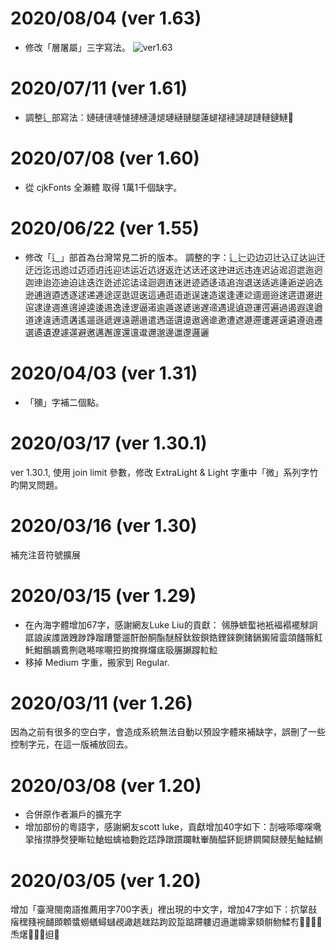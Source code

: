 # 2020/08/04 (ver 1.63)
* 修改「層屠屬」三字寫法。
![ver1.63](https://github.com/max32002/naikaifont/raw/master/preview/change_log_v1.63.png)

# 2020/07/11 (ver 1.61)
* 調整辶部寫法：㜕䃛僆嗹慩摙槤漣煺璉縺翴腿蓮螁褪褳謰蹆蹥轋鏈鰱𦟪

# 2020/07/08 (ver 1.60)
* 從 cjkFonts 全瀨體 取得 1萬1千個缺字。

# 2020/06/22 (ver 1.55)
* 修改「辶」部首為台灣常見二折的版本。
調整的字：辶辷辸边辺辻込辽达辿迁迂迃迄迅迆过迈迊迌迍迎迏运近迒迓返迕迖迗还这迚进远违连迟迠迡迢迣迤迥迦迧迨迩迪迫迬迭迮迯述迱迲迳迴迵迶迷迸迹迺迻迼追迿退送适逃逄逅逆逈选逊逋逍逎透逐逑递逓途逕逖逗逘這通逛逜逝逞速造逡逢連逤逥逦逧逨逩逪逫逬逭逮逯週進逳逴逵逶逷逸逹逻逼逽逾遁遂遃遄遅遆遇遈遉遊運遌遍過遏遐遑遒道達違遖遗遘遙遛遜遞遟遠遡遢遣遤遥遦遧遨適遪遬遭遮遯遰遱遲遳遴遵遶遷選遹遺遼遽遾避邀邁邂邃還邅邆邇邈邊邋邌邏邐

# 2020/04/03 (ver 1.31)
* 「獼」字補二個點。

# 2020/03/17 (ver 1.30.1)
ver 1.30.1, 使用 join limit 參數，修改 ExtraLight & Light 字重中「微」系列字竹旳開叉問題。

# 2020/03/16 (ver 1.30)

補充注音符號擴展

# 2020/03/15 (ver 1.29)

* 在內海字體增加67字，感謝網友Luke Liu的貢獻：
㋿㬹蟅蟴衪衹褔褟襬觩詗誆誏誒謢譭跩踄踭蹓蹧蹩遛酐酚酮酯醚醛鈦銨鋇鋯鋰錸鍘鍺鎘鎩隡霝頜饈髂魟魠魽鴯鶘鷰𠝹𠱁𠺝𠺢𡃁𢭃𢯊𢱕𢵌𤓓𤷪𥄫𦟌𦧺𨅝𨋢𩶘
* 移掉 Medium 字重，搬家到 Regular.

# 2020/03/11 (ver 1.26)

因為之前有很多的空白字，會造成系統無法自動以預設字體來補缺字，誤刪了一些控制字元，在這一版補放回去。

# 2020/03/08 (ver 1.20)

* 合併原作者瀨戶的擴充字
* 增加部份的粵語字，感謝網友scott luke，貢獻增加40字如下：㓤㖡㖭㖿㗎㗾㧬㨘㩒㬹㷫㹴䁪䢂䱽螆蠄裇覅趷踎踭蹾躀躝軚輋酶醖鈈鈪鎅鐧閪餸骾髧鮋鯭鰂

# 2020/03/05 (ver 1.20)

增加「臺灣閩南語推薦用字700字表」裡出現的中文字，增加47字如下：㧒㧳㪗㾪䆀䉔䘼䩉䫀䫌螿蟧蟮蟳蠩覕譀趒趖跍跔跤踅踮蹛軁迌遢邋鐤雺頦骿魩鰇𠕇𠢕𠲿𢓜𣍐𤆬𤏸𤺪𥰔𥴊𨑨𡳞

